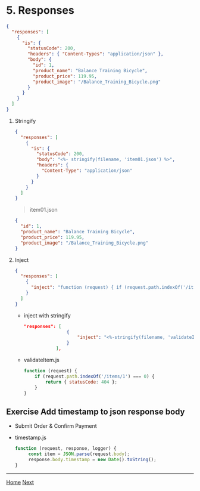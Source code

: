 # 5. Responses

```json
{
  "responses": [
    {
      "is": {
        "statusCode": 200,
        "headers": { "Content-Types": "application/json" },
        "body": {
          "id": 1,
          "product_name": "Balance Training Bicycle",
          "product_price": 119.95,
          "product_image": "/Balance_Training_Bicycle.png"
        }
      }
    }
  ]
}
```

1. Stringify

   ```json
   {
     "responses": [
       {
         "is": {
           "statusCode": 200,
           "body": "<%- stringify(filename, 'item01.json') %>",
           "headers": {
             "Content-Type": "application/json"
           }
         }
       }
     ]
   }
   ```

   > item01.json

   ```json
   {
     "id": 1,
     "product_name": "Balance Training Bicycle",
     "product_price": 119.95,
     "product_image": "/Balance_Training_Bicycle.png"
   }
   ```

2. Inject

   ```json
   {
     "responses": [
       {
         "inject": "function (request) { if (request.path.indexOf('/items/1') === 0) { return { statusCode: 404 }; } }"
       }
     ]
   }
   ```

   - inject with stringify

     ```json
     "responses": [
                     {
                         "inject": "<%-stringify(filename, 'validateItem.js') %>"
                     }
                 ],
     ```

   - validateItem.js

     ```js
     function (request) {
         if (request.path.indexOf('/items/1') === 0) {
             return { statusCode: 404 };
         }
     }
     ```

## Exercise Add timestamp to json response body

- Submit Order & Confirm Payment
- timestamp.js

  ```js
  function (request, response, logger) {
       const item = JSON.parse(request.body);
       response.body.timestamp = new Date().toString();
  }
  ```

---

[Home](README.md) [Next](./06-Behaviors.md)
